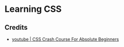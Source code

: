 # Learning CSS

## Credits

- [youtube | CSS Crash Course For Absolute Beginners](https://www.youtube.com/watch?v=yfoY53QXEnI&t=4154s)